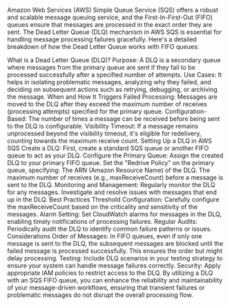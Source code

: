Amazon Web Services (AWS) Simple Queue Service (SQS) offers a robust and scalable message queuing service, and the First-In-First-Out (FIFO) queues ensure that messages are processed in the exact order they are sent. The Dead Letter Queue (DLQ) mechanism in AWS SQS is essential for handling message processing failures gracefully. Here's a detailed breakdown of how the Dead Letter Queue works with FIFO queues:

What is a Dead Letter Queue (DLQ)?
Purpose: A DLQ is a secondary queue where messages from the primary queue are sent if they fail to be processed successfully after a specified number of attempts.
Use Cases: It helps in isolating problematic messages, analyzing why they failed, and deciding on subsequent actions such as retrying, debugging, or archiving the message.
When and How It Triggers
Failed Processing: Messages are moved to the DLQ after they exceed the maximum number of receives (processing attempts) specified for the primary queue.
Configuration-Based: The number of times a message can be received before being sent to the DLQ is configurable.
Visibility Timeout: If a message remains unprocessed beyond the visibility timeout, it's eligible for redelivery, counting towards the maximum receive count.
Setting Up a DLQ in AWS SQS
Create a DLQ:
First, create a standard SQS queue or another FIFO queue to act as your DLQ.
Configure the Primary Queue:
Assign the created DLQ to your primary FIFO queue.
Set the "Redrive Policy" on the primary queue, specifying:
The ARN (Amazon Resource Name) of the DLQ.
The maximum number of receives (e.g., maxReceiveCount) before a message is sent to the DLQ.
Monitoring and Management:
Regularly monitor the DLQ for any messages.
Investigate and resolve issues with messages that end up in the DLQ.
Best Practices
Threshold Configuration: Carefully configure the maxReceiveCount based on the criticality and sensitivity of the messages.
Alarm Setting: Set CloudWatch alarms for messages in the DLQ, enabling timely notifications of processing failures.
Regular Audits: Periodically audit the DLQ to identify common failure patterns or issues.
Considerations
Order of Messages: In FIFO queues, even if only one message is sent to the DLQ, the subsequent messages are blocked until the failed message is processed successfully. This ensures the order but might delay processing.
Testing: Include DLQ scenarios in your testing strategy to ensure your system can handle message failures correctly.
Security: Apply appropriate IAM policies to restrict access to the DLQ.
By utilizing a DLQ with an SQS FIFO queue, you can enhance the reliability and maintainability of your message-driven workflows, ensuring that transient failures or problematic messages do not disrupt the overall processing flow.